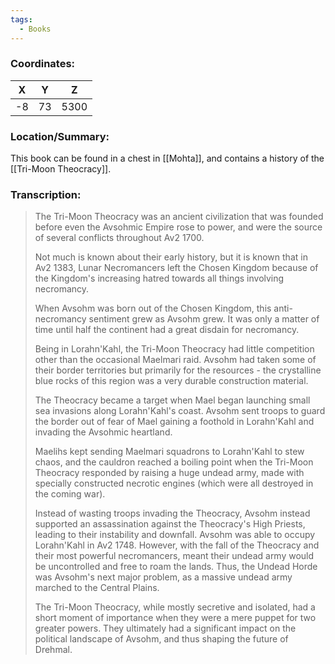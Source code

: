 ```yaml
---
tags:
  - Books
---
```


### Coordinates:
| **X** | **Y**| **Z** |
|:-----:|:----:|:-----:|
|-8  |73   |5300  |

### Location/Summary:
This book can be found in a chest in [[Mohta]], and contains a history of the [[Tri-Moon Theocracy]].

### Transcription:
> The Tri-Moon Theocracy was an ancient civilization that was founded before even the Avsohmic Empire rose to power, and were the source of several conflicts throughout Av2 1700.
>
> Not much is known about their early history, but it is known that in Av2 1383, Lunar Necromancers left the Chosen Kingdom because of the Kingdom's increasing hatred towards all things involving necromancy.
>
> When Avsohm was born out of the Chosen Kingdom, this anti-necromancy sentiment grew as Avsohm grew. It was only a matter of time until half the continent had a great disdain for necromancy.
>
> Being in Lorahn'Kahl, the Tri-Moon Theocracy had little competition other than the occasional Maelmari raid. Avsohm had taken some of their border territories but primarily for the resources - the crystalline blue rocks of this region was a very durable construction material.
>
> The Theocracy became a target when Mael began launching small sea invasions along Lorahn'Kahl's coast. Avsohm sent troops to guard the border out of fear of Mael gaining a foothold in Lorahn'Kahl and invading the Avsohmic heartland.
>
> Maelihs kept sending Maelmari squadrons to Lorahn'Kahl to stew chaos, and the cauldron reached a boiling point when the Tri-Moon Theocracy responded by raising a huge undead army, made with specially constructed necrotic engines (which were all destroyed in the coming war).
>
> Instead of wasting troops invading the Theocracy, Avsohm instead supported an assassination against the Theocracy's High Priests, leading to their instability and downfall. Avsohm was able to occupy Lorahn'Kahl in Av2 1748. However, with the fall of the Theocracy and their most powerful necromancers, meant their undead army would be uncontrolled and free to roam the lands. Thus, the Undead Horde was Avsohm's next major problem, as a massive undead army marched to the Central Plains.
>
> The Tri-Moon Theocracy, while mostly secretive and isolated, had a short moment of importance when they were a mere puppet for two greater powers. They ultimately had a significant impact on the political landscape of Avsohm, and thus shaping the future of Drehmal.




